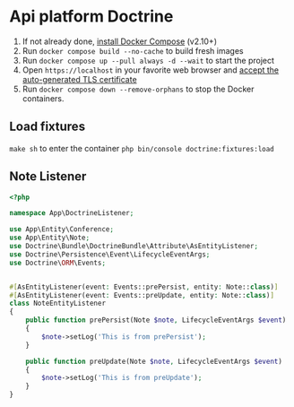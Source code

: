 # Api platform Doctrine

1. If not already done, [install Docker Compose](https://docs.docker.com/compose/install/) (v2.10+)
2. Run `docker compose build --no-cache` to build fresh images
3. Run `docker compose up --pull always -d --wait` to start the project
4. Open `https://localhost` in your favorite web browser and [accept the auto-generated TLS certificate](https://stackoverflow.com/a/15076602/1352334)
5. Run `docker compose down --remove-orphans` to stop the Docker containers.

## Load fixtures

`make sh` to enter the container
`php bin/console doctrine:fixtures:load`

## Note Listener

```php
<?php

namespace App\DoctrineListener;

use App\Entity\Conference;
use App\Entity\Note;
use Doctrine\Bundle\DoctrineBundle\Attribute\AsEntityListener;
use Doctrine\Persistence\Event\LifecycleEventArgs;
use Doctrine\ORM\Events;


#[AsEntityListener(event: Events::prePersist, entity: Note::class)]
#[AsEntityListener(event: Events::preUpdate, entity: Note::class)]
class NoteEntityListener
{
    public function prePersist(Note $note, LifecycleEventArgs $event)
    {
        $note->setLog('This is from prePersist');
    }

    public function preUpdate(Note $note, LifecycleEventArgs $event)
    {
        $note->setLog('This is from preUpdate');
    }
}

```
